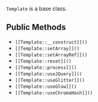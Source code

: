 `Template` is a base class.

## Public Methods

* `[[Template::__construct]]()`
* `[[Template::setArray]]()`
* `[[Template::setArrayRef]]()`
* `[[Template::reset]]()`
* `[[Template::process]]()`
* `[[Template::useJQuery]]()`
* `[[Template::useGlitter]]()`
* `[[Template::useGlow]]()`
* `[[Template::useChromaHash]]()`

